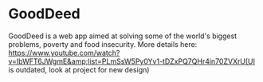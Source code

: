 # GoodDeed
GoodDeed is a web app aimed at solving some of the world's biggest problems, poverty and food insecurity. More details here: https://www.youtube.com/watch?v=IbWFT6JWgmE&amp;list=PLmSsW5Py0Yv1-tDZxPQ7QHr4in70ZVXrU(UI is outdated, look at project for new design)
